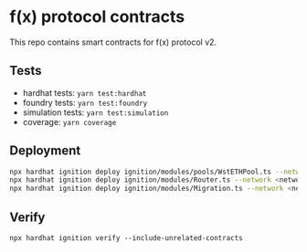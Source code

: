 # f(x) protocol contracts

This repo contains smart contracts for f(x) protocol v2.

## Tests

- hardhat tests: `yarn test:hardhat`
- foundry tests: `yarn test:foundry`
- simulation tests: `yarn test:simulation`
- coverage: `yarn coverage`

## Deployment

```bash
npx hardhat ignition deploy ignition/modules/pools/WstETHPool.ts --network <network> --parameters <parameters>
npx hardhat ignition deploy ignition/modules/Router.ts --network <network> --parameters <parameters>
npx hardhat ignition deploy ignition/modules/Migration.ts --network <network> --parameters <parameters>
```

## Verify

```
npx hardhat ignition verify --include-unrelated-contracts
```
